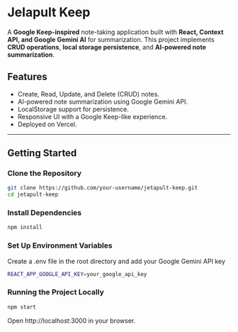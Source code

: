 # Jelapult Keep 

A **Google Keep-inspired** note-taking application built with **React, Context API, and Google Gemini AI** for summarization. This project implements **CRUD operations**, **local storage persistence**, and **AI-powered note summarization**.

## Features
- Create, Read, Update, and Delete (CRUD) notes.
- AI-powered note summarization using Google Gemini API.
- LocalStorage support for persistence.
- Responsive UI with a Google Keep-like experience.
- Deployed on Vercel.

---

##  **Getting Started**

### **Clone the Repository**
```sh
git clone https://github.com/your-username/jetapult-keep.git
cd jetapult-keep
```
### **Install Dependencies**
```sh
npm install
```
### **Set Up Environment Variables** 
Create a .env file in the root directory and add your Google Gemini API key
```sh
REACT_APP_GOOGLE_API_KEY=your_google_api_key
```

### **Running the Project Locally** 
```sh
npm start
```
Open http://localhost:3000 in your browser.

